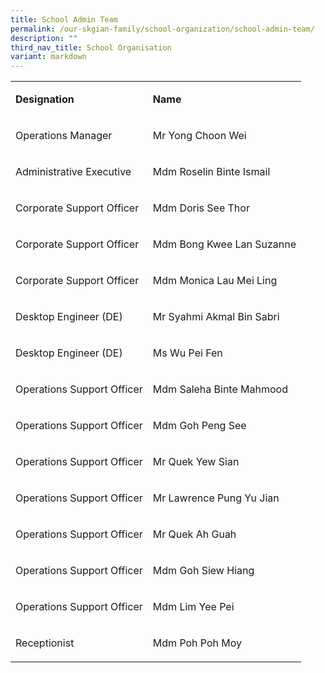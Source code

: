 ```yaml
---
title: School Admin Team
permalink: /our-skgian-family/school-organization/school-admin-team/
description: ""
third_nav_title: School Organisation
variant: markdown
---
```

<table><tbody><tr><td rowspan="1" colspan="1"><p><strong>Designation</strong></p></td><td rowspan="1" colspan="1"><p><strong>Name</strong></p></td></tr><tr><td rowspan="1" colspan="1"><p>Operations Manager</p></td><td rowspan="1" colspan="1"><p>Mr Yong Choon Wei</p></td></tr><tr><td rowspan="1" colspan="1"><p>Administrative Executive</p></td><td rowspan="1" colspan="1"><p>Mdm Roselin Binte Ismail</p></td></tr><tr><td rowspan="1" colspan="1"><p>Corporate Support Officer</p></td><td rowspan="1" colspan="1"><p>Mdm Doris See Thor</p></td></tr><tr><td rowspan="1" colspan="1"><p>Corporate Support Officer</p></td><td rowspan="1" colspan="1"><p>Mdm Bong Kwee Lan Suzanne</p></td></tr><tr><td rowspan="1" colspan="1"><p>Corporate Support Officer</p></td><td rowspan="1" colspan="1"><p>Mdm Monica Lau Mei Ling</p></td></tr><tr><td rowspan="1" colspan="1"><p>Desktop Engineer (DE)</p></td><td rowspan="1" colspan="1"><p>Mr Syahmi Akmal Bin Sabri</p></td></tr><tr><td rowspan="1" colspan="1"><p>Desktop Engineer (DE)</p></td><td rowspan="1" colspan="1"><p>Ms Wu Pei Fen</p></td></tr><tr><td rowspan="1" colspan="1"><p>Operations Support Officer</p></td><td rowspan="1" colspan="1"><p>Mdm Saleha Binte Mahmood</p></td></tr><tr><td rowspan="1" colspan="1"><p>Operations Support Officer</p></td><td rowspan="1" colspan="1"><p>Mdm Goh Peng See</p></td></tr><tr><td rowspan="1" colspan="1"><p>Operations Support Officer</p></td><td rowspan="1" colspan="1"><p>Mr Quek Yew Sian</p></td></tr><tr><td rowspan="1" colspan="1"><p>Operations Support Officer</p></td><td rowspan="1" colspan="1"><p>Mr Lawrence Pung Yu Jian</p></td></tr><tr><td rowspan="1" colspan="1"><p>Operations Support Officer</p></td><td rowspan="1" colspan="1"><p>Mr Quek Ah Guah</p></td></tr><tr><td rowspan="1" colspan="1"><p>Operations Support Officer</p></td><td rowspan="1" colspan="1"><p>Mdm Goh Siew Hiang</p></td></tr><tr><td rowspan="1" colspan="1"><p>Operations Support Officer</p></td><td rowspan="1" colspan="1"><p>Mdm Lim Yee Pei</p></td></tr><tr><td rowspan="1" colspan="1"><p>Receptionist</p></td><td rowspan="1" colspan="1"><p>Mdm Poh Poh Moy</p></td></tr></tbody></table><p></p>